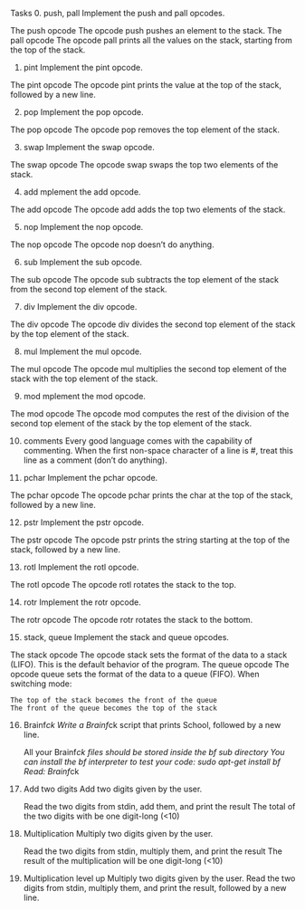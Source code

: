 Tasks
0. push, pall
Implement the push and pall opcodes.

The push opcode
The opcode push pushes an element to the stack.
The pall opcode
The opcode pall prints all the values on the stack, starting from the top of the stack.


1. pint 
Implement the pint opcode.

The pint opcode
The opcode pint prints the value at the top of the stack, followed by a new line.


2. pop 
Implement the pop opcode.

The pop opcode
The opcode pop removes the top element of the stack.


3. swap 
Implement the swap opcode.

The swap opcode
The opcode swap swaps the top two elements of the stack.


4. add 
mplement the add opcode.

The add opcode
The opcode add adds the top two elements of the stack.


5. nop 
Implement the nop opcode.

The nop opcode
The opcode nop doesn’t do anything.

6. sub 
Implement the sub opcode.

The sub opcode
The opcode sub subtracts the top element of the stack from the second top element of the stack.


7. div 
Implement the div opcode.

The div opcode
The opcode div divides the second top element of the stack by the top element of the stack.


8. mul 
Implement the mul opcode.

The mul opcode
The opcode mul multiplies the second top element of the stack with the top element of the stack.


9. mod 
mplement the mod opcode.

The mod opcode
The opcode mod computes the rest of the division of the second top element of the stack by the top element of the stack.


10. comments 
Every good language comes with the capability of commenting. When the first non-space character of a line is #, treat this line as a comment (don’t do anything).


11. pchar 
Implement the pchar opcode.

The pchar opcode
The opcode pchar prints the char at the top of the stack, followed by a new line.


12. pstr 
Implement the pstr opcode.

The pstr opcode
The opcode pstr prints the string starting at the top of the stack, followed by a new line.


13. rotl 
Implement the rotl opcode.

The rotl opcode
The opcode rotl rotates the stack to the top.


14. rotr 
Implement the rotr opcode.

The rotr opcode
The opcode rotr rotates the stack to the bottom.


15. stack, queue 
Implement the stack and queue opcodes.

The stack opcode
The opcode stack sets the format of the data to a stack (LIFO). This is the default behavior of the program.
The queue opcode
The opcode queue sets the format of the data to a queue (FIFO).
When switching mode:

    The top of the stack becomes the front of the queue
    The front of the queue becomes the top of the stack


16. Brainf*ck 
Write a Brainf*ck script that prints School, followed by a new line.

    All your Brainf*ck files should be stored inside the bf sub directory
    You can install the bf interpreter to test your code: sudo apt-get install bf
    Read: Brainf*ck



17. Add two digits 
Add two digits given by the user.

    Read the two digits from stdin, add them, and print the result
    The total of the two digits with be one digit-long (<10)


18. Multiplication 
Multiply two digits given by the user.

    Read the two digits from stdin, multiply them, and print the result
    The result of the multiplication will be one digit-long (<10)


19. Multiplication level up 
Multiply two digits given by the user.
Read the two digits from stdin, multiply them, and print the result, followed by a new line.
